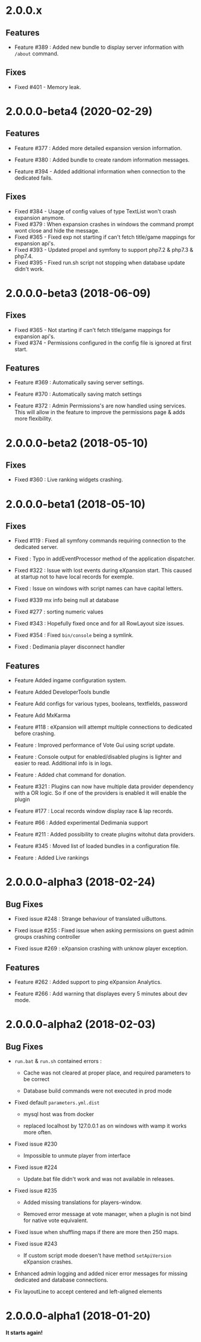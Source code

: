 # 2.0.0.x

## Features

* Feature #389 : Added new bundle to display server information with `/about` command.

## Fixes 

* Fixed #401 - Memory leak.

# 2.0.0.0-beta4 (2020-02-29)

## Features

* Feature #377 : Added more detailed expansion version information.

* Feature #380 : Added bundle to create random information messages.

* Feature #394 - Added additional information when connection to the dedicated fails.



## Fixes
* Fixed #384 - Usage of config values of type TextList won't crash expansion anymore.
* Fixed #379 : When expansion crashes in windows the command prompt wont close and hide the message.
* Fixed #365 - Fixed exp not starting if can't fetch title/game mappings for expansion api's.
* Fixed #393 - Updated propel and symfony to support php7.2 & php7.3 & php7.4. 
* Fixed #395 - Fixed run.sh script not stopping when database update didn't work.



# 2.0.0.0-beta3 (2018-06-09)

## Fixes

* Fixed #365 - Not starting if can't fetch title/game mappings for expansion api's.
* Fixed #374 - Permissions configured in the config file is ignored at first start.



## Features

* Feature #369 : Automatically saving server settings.

* Feature #370 : Automatically saving match settings

* Feature #372 : Admin Permissions's are now handled using services. This will allow in the feature to improve the permissions page & adds more flexibility.



# 2.0.0.0-beta2 (2018-05-10)

## Fixes

* Fixed #360 : Live ranking widgets crashing.



# 2.0.0.0-beta1 (2018-05-10)

## Fixes

* Fixed #119 : Fixed all symfony commands requiring connection to the dedicated server. 

* Fixed : Typo in addEventProcessor method of the application dispatcher.

* Fixed #322 : Issue with lost events during eXpansion start. This caused at startup not to have local records for exemple.

* Fixed : Issue on windows with script names can have capital letters.

* Fixed #339 mx info being null at database

* Fixed #277 : sorting numeric values

* Fixed #343 : Hopefully fixed once and for all RowLayout size issues.

* Fixed #354 : Fixed `bin/console` being a symlink.

* Fixed : Dedimania player disconnect handler 



## Features

* Feature Added ingame configuration system. 

* Feature Added DeveloperTools bundle

* Feature Add configs for various types, booleans, textfields, password

* Feature Add MxKarma 

* Feature #118 : eXpansion will attempt multiple connections to dedicated before crashing. 

* Feature : Improved performance of Vote Gui using script update.

* Feature : Console output for enabled/disabled plugins is lighter and easier to read. Additional info is in logs.

* Feature : Added chat command for donation.

* Feature #321 : Plugins can now have multiple data provider dependency with a OR logic. So if one of the providers is enabled it will enable the plugin

* Feature #177 : Local records window display race & lap records. 

* Feature #66 : Added experimental Dedimania support

* Feature #211 : Added possibility to create plugins witohut data providers.

* Feature #345 : Moved list of loaded bundles in a configuration file.

* Feature : Added Live rankings



# 2.0.0.0-alpha3 (2018-02-24)

## Bug Fixes



* Fixed issue #248 : Strange behaviour of translated uiButtons.

* Fixed issue #255 : Fixed issue when asking permissions on guest admin groups crashing controller

* Fixed issue #269 : eXpansion crashing with unknow player exception.



## Features 



* Feature #262 : Added support to ping eXpansion Analytics.

* Feature #266 : Add warning that displayes every 5 minutes about dev mode.



# 2.0.0.0-alpha2 (2018-02-03)



## Bug Fixes



* `run.bat` & `run.sh` contained errors : 

  * Cache was not cleared at proper place, and required parameters to be correct

  * Database build commands were not executed in prod mode

* Fixed default `parameters.yml.dist`

  * mysql host was from docker

  * replaced localhost by 127.0.0.1 as on windows with wamp it works more often.

* Fixed issue #230 

    * Impossible to unmute player from interface

* Fixed issue #224 

    * Update.bat file didn't work and was not available in releases.

* Fixed issue #235

    * Added missing translations for players-window.

    * Removed error message at vote manager, when a plugin is not bind for native vote equivalent.

* Fixed issue when shuffling maps if there are more then 250 maps. 

* Fixed issue #243

    * If custom script mode doesen't have method `setApiVersion` eXpansion crashes.

* Enhanced admin logging and added nicer error messages for missing dedicated and database connections.

* Fix layoutLine to accept centered and left-aligned elements



# 2.0.0.0-alpha1 (2018-01-20)



**It starts again!**



